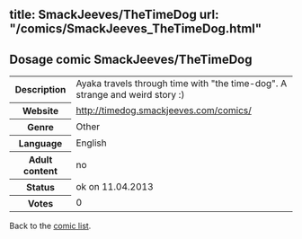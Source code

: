 title: SmackJeeves/TheTimeDog
url: "/comics/SmackJeeves_TheTimeDog.html"
---
Dosage comic SmackJeeves/TheTimeDog
-----------------------------------------

<table class="comicinfo">
<tr>
<th>Description</th><td>Ayaka travels through time with &quot;the time-dog&quot;. A strange and weird story :)</td>
</tr>
<tr>
<th>Website</th><td><a href="http://timedog.smackjeeves.com/comics/">http://timedog.smackjeeves.com/comics/</a></td>
</tr>
<tr>
<th>Genre</th><td>Other</td>
</tr>
<tr>
<th>Language</th><td>English</td>
</tr>
<tr>
<th>Adult content</th><td>no</td>
</tr>
<tr>
<th>Status</th><td>ok on 11.04.2013</td>
</tr>
<tr>
<th>Votes</th><td>0</div></td>
</tr>
</table>

Back to the [comic list](../comic-index.html).
